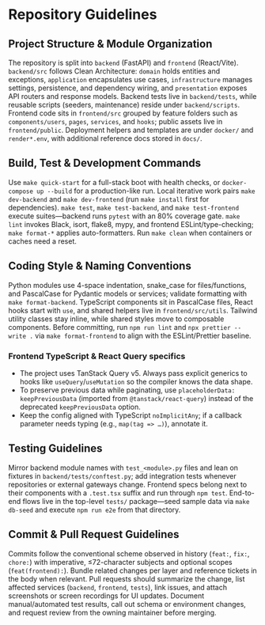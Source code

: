# Repository Guidelines

## Project Structure & Module Organization
The repository is split into `backend` (FastAPI) and `frontend` (React/Vite). `backend/src` follows Clean Architecture: `domain` holds entities and exceptions, `application` encapsulates use cases, `infrastructure` manages settings, persistence, and dependency wiring, and `presentation` exposes API routers and response models. Backend tests live in `backend/tests`, while reusable scripts (seeders, maintenance) reside under `backend/scripts`. Frontend code sits in `frontend/src` grouped by feature folders such as `components/users`, `pages`, `services`, and `hooks`; public assets live in `frontend/public`. Deployment helpers and templates are under `docker/` and `render*.env`, with additional reference docs stored in `docs/`.

## Build, Test & Development Commands
Use `make quick-start` for a full-stack boot with health checks, or `docker-compose up --build` for a production-like run. Local iterative work pairs `make dev-backend` and `make dev-frontend` (run `make install` first for dependencies). `make test`, `make test-backend`, and `make test-frontend` execute suites—backend runs `pytest` with an 80% coverage gate. `make lint` invokes Black, isort, flake8, mypy, and frontend ESLint/type-checking; `make format-*` applies auto-formatters. Run `make clean` when containers or caches need a reset.

## Coding Style & Naming Conventions
Python modules use 4-space indentation, snake_case for files/functions, and PascalCase for Pydantic models or services; validate formatting with `make format-backend`. TypeScript components sit in PascalCase files, React hooks start with `use`, and shared helpers live in `frontend/src/utils`. Tailwind utility classes stay inline, while shared styles move to composable components. Before committing, run `npm run lint` and `npx prettier --write .` via `make format-frontend` to align with the ESLint/Prettier baseline.

### Frontend TypeScript & React Query specifics
- The project uses TanStack Query v5. Always pass explicit generics to hooks like `useQuery`/`useMutation` so the compiler knows the data shape.
- To preserve previous data while paginating, use `placeholderData: keepPreviousData` (imported from `@tanstack/react-query`) instead of the deprecated `keepPreviousData` option.
- Keep the config aligned with TypeScript `noImplicitAny`; if a callback parameter needs typing (e.g., `map(tag => …)`), annotate it.

## Testing Guidelines
Mirror backend module names with `test_<module>.py` files and lean on fixtures in `backend/tests/conftest.py`; add integration tests whenever repositories or external gateways change. Frontend specs belong next to their components with a `.test.tsx` suffix and run through `npm test`. End-to-end flows live in the top-level `tests/` package—seed sample data via `make db-seed` and execute `npm run e2e` from that directory.

## Commit & Pull Request Guidelines
Commits follow the conventional scheme observed in history (`feat:`, `fix:`, `chore:`) with imperative, ≤72-character subjects and optional scopes (`feat(frontend):`). Bundle related changes per layer and reference tickets in the body when relevant. Pull requests should summarize the change, list affected services (`backend`, `frontend`, `tests`), link issues, and attach screenshots or screen recordings for UI updates. Document manual/automated test results, call out schema or environment changes, and request review from the owning maintainer before merging.
